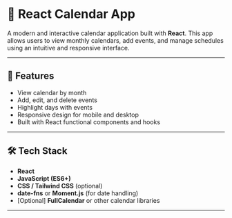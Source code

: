# 📅 React Calendar App

A modern and interactive calendar application built with **React**. This app allows users to view monthly calendars, add events, and manage schedules using an intuitive and responsive interface.

---

## 🚀 Features

- View calendar by month
- Add, edit, and delete events
- Highlight days with events
- Responsive design for mobile and desktop
- Built with React functional components and hooks

---

## 🛠️ Tech Stack

- **React**
- **JavaScript (ES6+)**
- **CSS / Tailwind CSS** (optional)
- **date-fns** or **Moment.js** (for date handling)
- [Optional] **FullCalendar** or other calendar libraries

---
